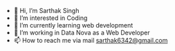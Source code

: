 - 👋 Hi, I’m Sarthak Singh
- 👀 I’m interested in Coding
- 🌱 I’m currently learning web development
- 💞️ I’m working in Data Nova as a Web Developer
- 📫 How to reach me via mail sarthak6342@gmail.com

<!---
sarthak6342/sarthak6342 is a ✨ special ✨ repository because its `README.md` (this file) appears on your GitHub profile.
You can click the Preview link to take a look at your changes.
--->
